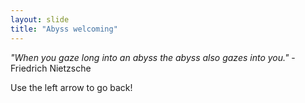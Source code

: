 ```yaml
---
layout: slide
title: "Abyss welcoming"
---
```

*"When you gaze long into an abyss the abyss also gazes into you."* - Friedrich Nietzsche

Use the left arrow to go back!
